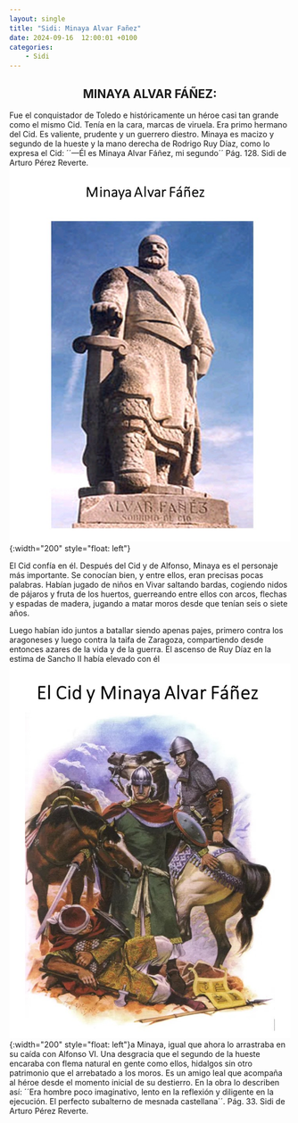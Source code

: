 ```yaml
---
layout: single
title: "Sidi: Minaya Alvar Fañez"
date: 2024-09-16  12:00:01 +0100
categories: 
    - Sidi
---
```



<center><h2>MINAYA ALVAR FÁÑEZ:</h2></center>




Fue el conquistador de Toledo e históricamente un héroe casi tan grande como el mismo 
Cid. Tenía en la cara, marcas de viruela. Era primo hermano del Cid. Es valiente, 
prudente y un guerrero diestro. Minaya es macizo y segundo de la hueste y la mano 
derecha de Rodrigo Ruy Díaz, como lo expresa el Cid: ´´—Él es Minaya Alvar Fáñez, mi 
segundo´´   Pág.  128.  Sidi  de Arturo Pérez Reverte. ![alt text](</assets/img/sidi 17.jpg>){:width="200" style="float: left"}



El Cid confía en él.   Después del Cid y de Alfonso, Minaya es el personaje más 
importante.  Se conocían bien, y entre ellos, eran precisas pocas palabras. Habían 
jugado de niños en Vivar saltando bardas, cogiendo nidos de pájaros y fruta de los 
huertos, guerreando entre ellos con arcos, flechas y espadas de madera, jugando a 
matar moros desde que tenían seis o siete años.     


Luego habían ido juntos a batallar siendo apenas pajes, primero contra los aragoneses 
y luego contra la taifa de Zaragoza, compartiendo desde entonces azares de la vida y 
de la guerra. El ascenso de Ruy Díaz en la estima  de Sancho II había elevado con él 
![alt text](<sidi 18.jpg>){:width="200" style="float: left"}a Minaya, igual que ahora lo arrastraba en su caída con Alfonso VI. Una desgracia que 
el segundo de la hueste encaraba con flema natural en gente como ellos, hidalgos sin 
otro patrimonio que el arrebatado a los moros. Es un amigo leal que acompaña al héroe 
desde el momento inicial de su destierro. En la obra lo describen así:  ´´Era hombre 
poco imaginativo, lento en la reflexión y diligente en la ejecución. El perfecto 
subalterno de mesnada castellana´´.  Pág.  33.  Sidi  de Arturo Pérez Reverte.  



